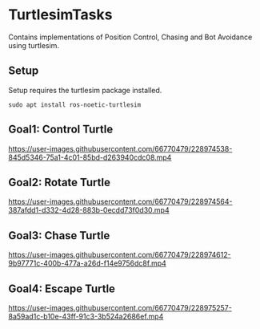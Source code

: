 # TurtlesimTasks
Contains implementations of Position Control, Chasing and Bot Avoidance using turtlesim.

## Setup
Setup requires the turtlesim package installed.
```
sudo apt install ros-noetic-turtlesim
```

## Goal1: Control Turtle
https://user-images.githubusercontent.com/66770479/228974538-845d5346-75a1-4c01-85bd-d263940cdc08.mp4

## Goal2: Rotate Turtle
https://user-images.githubusercontent.com/66770479/228974564-387afdd1-d332-4d28-883b-0ecdd73f0d30.mp4

## Goal3: Chase Turtle
https://user-images.githubusercontent.com/66770479/228974612-9b97771c-400b-477a-a26d-f14e9756dc8f.mp4

## Goal4: Escape Turtle
https://user-images.githubusercontent.com/66770479/228975257-8a59ad1c-b10e-43ff-91c3-3b524a2686ef.mp4
